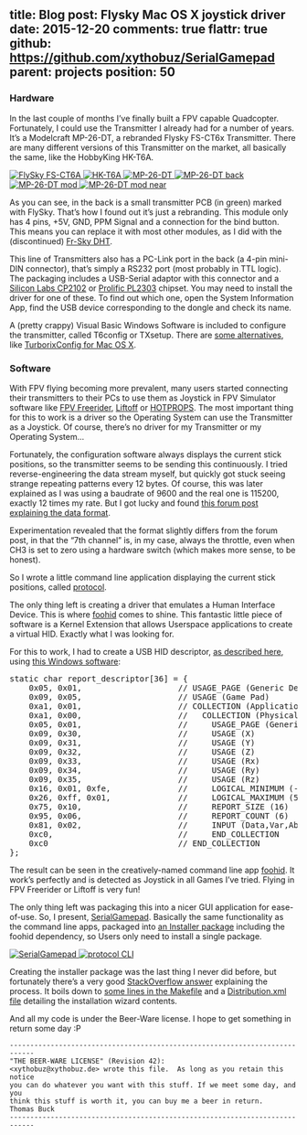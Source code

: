 title: Blog
post: Flysky Mac OS X joystick driver
date: 2015-12-20
comments: true
flattr: true
github: https://github.com/xythobuz/SerialGamepad
parent: projects
position: 50
---

### Hardware

In the last couple of months I’ve finally built a FPV capable Quadcopter. Fortunately, I could use the Transmitter I already had for a number of years. It’s a Modelcraft MP-26-DT, a rebranded Flysky FS-CT6x Transmitter. There are many different versions of this Transmitter on the market, all basically the same, like the HobbyKing HK-T6A.

<div class="lightgallery">
    <a href="img/flysky1.png">
        <img src="img/flysky1.png" alt="FlySky FS-CT6A">
    </a>
    <a href="img/flysky2.jpg">
        <img src="img/flysky2_small.jpg" alt="HK-T6A">
    </a>
    <a href="img/flysky3.jpg">
        <img src="img/flysky3_small.jpg" alt="MP-26-DT">
    </a>
    <a href="img/flysky4.jpg">
        <img src="img/flysky4_small.jpg" alt="MP-26-DT back">
    </a>
    <a href="img/flysky5.jpg">
        <img src="img/flysky5_small.jpg" alt="MP-26-DT mod">
    </a>
    <a href="img/flysky6.jpg">
        <img src="img/flysky6_small.jpg" alt="MP-26-DT mod near">
    </a>
</div>

As you can see, in the back is a small transmitter PCB (in green) marked with FlySky. That’s how I found out it’s just a rebranding. This module only has 4 pins, +5V, GND, PPM Signal and a connection for the bind button. This means you can replace it with most other modules, as I did with the (discontinued) [Fr-Sky DHT](http://www.frsky-rc.com/product/pro.php?pro_id=95).

This line of Transmitters also has a PC-Link port in the back (a 4-pin mini-DIN connector), that’s simply a RS232 port (most probably in TTL logic). The packaging includes a USB-Serial adaptor with this connector and a [Silicon Labs CP2102](https://www.silabs.com/products/mcu/Pages/USBtoUARTBridgeVCPDrivers.aspx) or [Prolific PL2303](http://www.prolific.com.tw/US/ShowProduct.aspx?p_id=229&pcid=41) chipset. You may need to install the driver for one of these. To find out which one, open the System Information App, find the USB device corresponding to the dongle and check its name.

A (pretty crappy) Visual Basic Windows Software is included to configure the transmitter, called T6config or TXsetup. There are [some alternatives](http://www.mycoolheli.com/t6Alternate.html), like [TurborixConfig for Mac OS X](http://www.zenoshrdlu.com/turborix/).

### Software

With FPV flying becoming more prevalent, many users started connecting their transmitters to their PCs to use them as Joystick in FPV Simulator software like [FPV Freerider](http://fpv-freerider.itch.io/fpv-freerider), [Liftoff](http://www.liftoff-game.com) or [HOTPROPS](http://hotprops-fpv-race.com). The most important thing for this to work is a driver so the Operating System can use the Transmitter as a Joystick. Of course, there’s no driver for my Transmitter or my Operating System...

Fortunately, the configuration software always displays the current stick positions, so the transmitter seems to be sending this continuously. I tried reverse-engineering the data stream myself, but quickly got stuck seeing strange repeating patterns every 12 bytes. Of course, this was later explained as I was using a baudrate of 9600 and the real one is 115200, exactly 12 times my rate. But I got lucky and found [this forum post explaining the data format](http://www.rcgroups.com/forums/showpost.php?p=11384029&postcount=79).

Experimentation revealed that the format slightly differs from the forum post, in that the “7th channel” is, in my case, always the throttle, even when CH3 is set to zero using a hardware switch (which makes more sense, to be honest).

So I wrote a little command line application displaying the current stick positions, called [protocol](https://github.com/xythobuz/SerialGamepad/blob/master/src/protocol.c).

The only thing left is creating a driver that emulates a Human Interface Device. This is where [foohid](https://github.com/unbit/foohid) comes to shine. This fantastic little piece of software is a Kernel Extension that allows Userspace applications to create a virtual HID. Exactly what I was looking for.

For this to work, I had to create a USB HID descriptor, [as described here](http://eleccelerator.com/tutorial-about-usb-hid-report-descriptors/), using [this Windows software](http://www.usb.org/developers/hidpage#HID%20Descriptor%20Tool):

<pre class="sh_c">
static char report_descriptor[36] = {
    0x05, 0x01,                    // USAGE_PAGE (Generic Desktop)
    0x09, 0x05,                    // USAGE (Game Pad)
    0xa1, 0x01,                    // COLLECTION (Application)
    0xa1, 0x00,                    //   COLLECTION (Physical)
    0x05, 0x01,                    //     USAGE_PAGE (Generic Desktop)
    0x09, 0x30,                    //     USAGE (X)
    0x09, 0x31,                    //     USAGE (Y)
    0x09, 0x32,                    //     USAGE (Z)
    0x09, 0x33,                    //     USAGE (Rx)
    0x09, 0x34,                    //     USAGE (Ry)
    0x09, 0x35,                    //     USAGE (Rz)
    0x16, 0x01, 0xfe,              //     LOGICAL_MINIMUM (-511)
    0x26, 0xff, 0x01,              //     LOGICAL_MAXIMUM (511)
    0x75, 0x10,                    //     REPORT_SIZE (16)
    0x95, 0x06,                    //     REPORT_COUNT (6)
    0x81, 0x02,                    //     INPUT (Data,Var,Abs)
    0xc0,                          //     END_COLLECTION
    0xc0                           // END_COLLECTION
};
</pre>

The result can be seen in the creatively-named command line app [foohid](https://github.com/xythobuz/SerialGamepad/blob/master/src/foohid.c). It work’s perfectly and is detected as Joystick in all Games I’ve tried. Flying in FPV Freerider or Liftoff is very fun!

The only thing left was packaging this into a nicer GUI application for ease-of-use. So, I present, [SerialGamepad](https://github.com/xythobuz/SerialGamepad/blob/master/src/foohid.c). Basically the same functionality as the command line apps, packaged into [an Installer package](https://github.com/xythobuz/SerialGamepad/releases) including the foohid dependency, so Users only need to install a single package.

<div class="lightgallery">
    <a href="img/serialgamepad1.png">
        <img src="img/serialgamepad1_small.png" alt="SerialGamepad">
    </a>
    <a href="img/serialgamepad2.png">
        <img src="img/serialgamepad2_small.png" alt="protocol CLI">
    </a>
</div>

Creating the installer package was the last thing I never did before, but fortunately there’s a very good [StackOverflow answer](http://stackoverflow.com/a/11487658) explaining the process. It boils down to [some lines in the Makefile](https://github.com/xythobuz/SerialGamepad/blob/master/Makefile#L46-L66) and a [Distribution.xml file](https://github.com/xythobuz/SerialGamepad/blob/master/Resources/Distribution.xml) detailing the installation wizard contents.

And all my code is under the Beer-Ware license. I hope to get something in return some day :P

    ----------------------------------------------------------------------------
    "THE BEER-WARE LICENSE" (Revision 42):
    <xythobuz@xythobuz.de> wrote this file.  As long as you retain this notice
    you can do whatever you want with this stuff. If we meet some day, and you
    think this stuff is worth it, you can buy me a beer in return.   Thomas Buck
    ----------------------------------------------------------------------------

